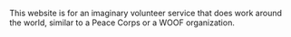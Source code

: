 This website is for an imaginary volunteer service that does work around the world, similar to a Peace Corps or a WOOF organization.
